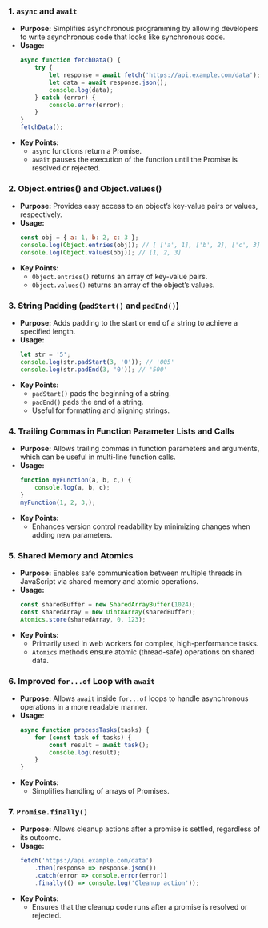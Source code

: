 ### 1. **`async` and `await`**
   - **Purpose:** Simplifies asynchronous programming by allowing developers to write asynchronous code that looks like synchronous code.
   - **Usage:**
     ```javascript
     async function fetchData() {
         try {
             let response = await fetch('https://api.example.com/data');
             let data = await response.json();
             console.log(data);
         } catch (error) {
             console.error(error);
         }
     }
     fetchData();
     ```
   - **Key Points:** 
     - `async` functions return a Promise.
     - `await` pauses the execution of the function until the Promise is resolved or rejected.

### 2. **Object.entries() and Object.values()**
   - **Purpose:** Provides easy access to an object’s key-value pairs or values, respectively.
   - **Usage:**
     ```javascript
     const obj = { a: 1, b: 2, c: 3 };
     console.log(Object.entries(obj)); // [ ['a', 1], ['b', 2], ['c', 3] ]
     console.log(Object.values(obj)); // [1, 2, 3]
     ```
   - **Key Points:** 
     - `Object.entries()` returns an array of key-value pairs.
     - `Object.values()` returns an array of the object’s values.

### 3. **String Padding (`padStart()` and `padEnd()`)**
   - **Purpose:** Adds padding to the start or end of a string to achieve a specified length.
   - **Usage:**
     ```javascript
     let str = '5';
     console.log(str.padStart(3, '0')); // '005'
     console.log(str.padEnd(3, '0')); // '500'
     ```
   - **Key Points:** 
     - `padStart()` pads the beginning of a string.
     - `padEnd()` pads the end of a string.
     - Useful for formatting and aligning strings.

### 4. **Trailing Commas in Function Parameter Lists and Calls**
   - **Purpose:** Allows trailing commas in function parameters and arguments, which can be useful in multi-line function calls.
   - **Usage:**
     ```javascript
     function myFunction(a, b, c,) {
         console.log(a, b, c);
     }
     myFunction(1, 2, 3,);
     ```
   - **Key Points:** 
     - Enhances version control readability by minimizing changes when adding new parameters.

### 5. **Shared Memory and Atomics**
   - **Purpose:** Enables safe communication between multiple threads in JavaScript via shared memory and atomic operations.
   - **Usage:**
     ```javascript
     const sharedBuffer = new SharedArrayBuffer(1024);
     const sharedArray = new Uint8Array(sharedBuffer);
     Atomics.store(sharedArray, 0, 123);
     ```
   - **Key Points:** 
     - Primarily used in web workers for complex, high-performance tasks.
     - `Atomics` methods ensure atomic (thread-safe) operations on shared data.

### 6. **Improved `for...of` Loop with `await`**
   - **Purpose:** Allows `await` inside `for...of` loops to handle asynchronous operations in a more readable manner.
   - **Usage:**
     ```javascript
     async function processTasks(tasks) {
         for (const task of tasks) {
             const result = await task();
             console.log(result);
         }
     }
     ```
   - **Key Points:** 
     - Simplifies handling of arrays of Promises.

### 7. **`Promise.finally()`**
   - **Purpose:** Allows cleanup actions after a promise is settled, regardless of its outcome.
   - **Usage:**
     ```javascript
     fetch('https://api.example.com/data')
         .then(response => response.json())
         .catch(error => console.error(error))
         .finally(() => console.log('Cleanup action'));
     ```
   - **Key Points:** 
     - Ensures that the cleanup code runs after a promise is resolved or rejected.